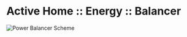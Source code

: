 # Active Home :: Energy :: Balancer

![Power Balancer Scheme](https://raw.githubusercontent.com/jackybourgeois/activehome-energy/master/org.activehome.energy.balancer/docs/load_balancer_scheme.png)